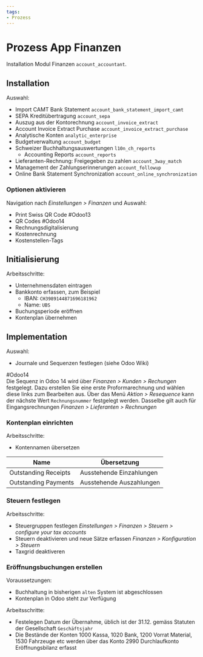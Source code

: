 ```yaml
---
tags:
- Prozess
---
```

# Prozess App Finanzen
Installation Modul Finanzen `account_accountant`.

## Installation

Auswahl:
* Import CAMT Bank Statement `account_bank_statement_import_camt`
* SEPA Kreditübertragung `account_sepa`
* Auszug aus der Kontorechnung `account_invoice_extract`
* Account Invoice Extract Purchase `account_invoice_extract_purchase`
* Analytische Konten `analytic_enterprise`
* Budgetverwaltung `account_budget`
* Schweizer Buchhaltungsauswertungen `l10n_ch_reports`
	* Accounting Reports `account_reports`
* Lieferanten-Rechnung: Freigegeben zu zahlen `account_3way_match`
*  Management der Zahlungserinnerungen `account_followup`
*  Online Bank Statement Synchronization `account_online_synchronization`

### Optionen aktivieren

Navigation nach *Einstellungen > Finanzen* und Auswahl:
* Print Swiss QR Code #Odoo13 
* QR Codes #Odoo14
* Rechnungsdigitalisierung
* Kostenrechnung
* Kostenstellen-Tags

## Initialisierung

Arbeitsschritte:
*  Unternehmensdaten eintragen
*  Bankkonto erfassen, zum Beispiel
	*  IBAN: `CH3989144871696181962`
	*  Name: `UBS`
*  Buchungsperiode eröffnen
*  Kontenplan übernehmen

## Implementation

Auswahl:
* Journale und Sequenzen festlegen (siehe Odoo Wiki)

#Odoo14  
Die Sequenz in Odoo 14 wird über *Finanzen > Kunden > Rechungen* festgelegt. Dazu erstellen Sie eine erste Proformarechnung und wählen diese links zum Bearbeiten aus. Über das Menü *Aktion > Resequence* kann der nächste Wert `Rechnungsnummer` festgelegt werden. Dasselbe gilt auch für Eingangsrechnungen *Finanzen > Lieferanten > Rechnungen*

### Kontenplan einrichten

Arbeitsschritte:
* Kontennamen übersetzen

| Name                 | Übersetzung              |
| -------------------- | ------------------------ |
| Outstanding Receipts | Ausstehende Einzahlungen |
| Outstanding Payments | Ausstehende Auszahlungen |

### Steuern festlegen

Arbeitsschritte:
* Steuergruppen festlegen *Einstellungen > Finanzen > Steuern > configure your tax accounts*
* Steuern deaktivieren und neue Sätze erfassen *Finanzen > Konfiguration > Steuern*
* Taxgrid deaktiveren

### Eröffnungsbuchungen erstellen

Voraussetzungen:
* Buchhaltung in bisherigen `alten` System ist abgeschlossen
* Kontenplan in Odoo steht zur Verfügung

Arbeitsschritte:
* Festelegen Datum der Übernahme, üblich ist der 31.12. gemäss Statuten der Gesellschaft `Geschäftsjahr`
* Die Bestände der Konten 1000 Kassa, 1020 Bank, 1200 Vorrat Material, 1530 Fahrzeuge etc werden über das Konto 2990 Durchlaufkonto Eröffnungsbilanz erfasst
